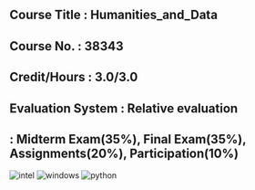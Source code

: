 ## Course Title : Humanities_and_Data
## Course No. : 38343
## Credit/Hours : 3.0/3.0
## Evaluation System : Relative evaluation
##                   : Midterm Exam(35%), Final Exam(35%), Assignments(20%), Participation(10%)

![intel](https://img.shields.io/badge/Intel-Core_i5_8th-0071C5?style=for-the-badge&logo=intel&logoColor=white) ![windows](https://img.shields.io/badge/Windows_11-LG_gram-0078D6?style=for-the-badge&logo=windows&logoColor=white) ![python](https://img.shields.io/badge/Python-3776AB?style=for-the-badge&logo=python&logoColor=white) 
